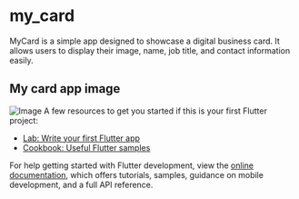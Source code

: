 # my_card

MyCard is a simple app designed to showcase a digital business card. It allows users to display their image, name, job title, and contact information easily.

## My card app image

![Image](https://cdn.dribbble.com/users/4471264/screenshots/14152398/media/61fabec5a7a6306b2549d2ca61150005.jpg?resize=450x338&vertical=center)
A few resources to get you started if this is your first Flutter project:

- [Lab: Write your first Flutter app](https://docs.flutter.dev/get-started/codelab)
- [Cookbook: Useful Flutter samples](https://docs.flutter.dev/cookbook)

For help getting started with Flutter development, view the
[online documentation](https://docs.flutter.dev/), which offers tutorials,
samples, guidance on mobile development, and a full API reference.
